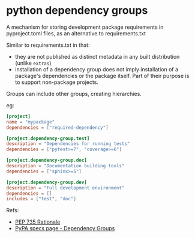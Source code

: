# python dependency groups

A mechanism for storing development package requirements in pyproject.toml files, as an alternative to requirements.txt

Similar to requirements.txt in that:

- they are not published as distinct metadata in any built distribution (unlike `extras`)
- installation of a dependency group does not imply installation of a package's dependencies or the package itself. Part of their purpose is to support non-package projects.

Groups can include other groups, creating hierarchies.

eg:

```toml
[project]
name = "mypackage"
dependencies = ["required-dependency"]

[project.dependency-group.test]
description = "Dependencies for running tests"
dependencies = ["pytest>=7", "coverage>=6"]

[project.dependency-group.doc]
description = "Documentation building tools"
dependencies = ["sphinx>=5"]

[project.dependency-group.dev]
description = "Full development environment"
dependencies = []
includes = ["test", "doc"]
```

Refs:

- [PEP 735 Rationale](https://peps.python.org/pep-0735/#rationale)
- [PyPA specs page - Dependency Groups](https://packaging.python.org/en/latest/specifications/dependency-groups/)

